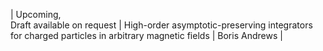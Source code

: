 | Upcoming, <br> Draft available on request | High-order asymptotic-preserving integrators for charged particles in arbitrary magnetic fields | Boris Andrews |